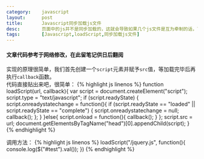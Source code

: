 ```yaml
---
category:    javascript
layout:      post
title:       Javascript同步加载js文件
desc:        页面中的js并不是同步加载的，这就会导致如果几个js文件是互为牵制的话，可能会造成有未读取到的js没有及时生成元素而报错的问题
tags:        [Javascript,loadScript,同步加载js文件]
---
```

#### 文章代码参考于网络修改，在此留笔记供日后翻阅
实现的原理很简单，我们首先创建一个`script`元素并赋予`src`值，等加载完毕后再执行`callback`函数。    
代码直接贴出来吧，很简单：
{% highlight js linenos %}
function loadScript(url, callback){
	var script = document.createElement("script");
	script.type = "text/javascript";
	if (script.readyState) {
		script.onreadystatechange = function(){
			if (script.readyState == "loaded" || script.readyState == "complete") {
				script.onreadystatechange = null;
				callback();
			};
		}
	}else{
		script.onload = function(){
			callback();
		}
	};
	script.src = url;
	document.getElementsByTagName("head")[0].appendChild(script);
}
{% endhighlight %}

调用方法：
{% highlight js linenos %}
loadScript("/jquery.js", function(){
	console.log($("#test").val());
})
{% endhighlight %}